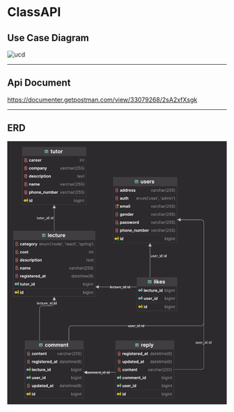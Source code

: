 # ClassAPI

## Use Case Diagram

![ucd](./src/main/resources/static/ClassAPI.drawio.svg)

---

## Api Document

https://documenter.getpostman.com/view/33079268/2sA2xfXsgk

---
## ERD
![erd](./src/main/resources/static/classERD.png)
